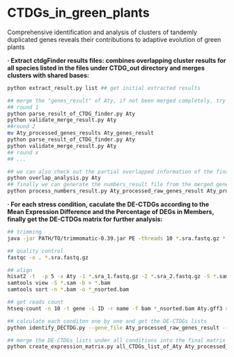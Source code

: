 # CTDGs_in_green_plants
Comprehensive identification and analysis of clusters of tandemly duplicated genes reveals their contributions to adaptive evolution of green plants


**· Extract ctdgFinder results files: combines overlapping cluster results for all species listed in the files under CTDG_out directory and merges clusters with shared bases:**
```bash
python extract_result.py list ## get initial extracted results

## merge the "genes_result" of Aty, if not been merged completely, try 2-3 times until no "should have been merged" info showing
## round 1
python parse_result_of_CTDG_finder.py Aty
python validate_merge_result.py Aty
##round 2
mv Aty_processed_genes_results Aty_genes_result
python parse_result_of_CTDG_finder.py Aty
python validate_merge_result.py Aty
## round x
## ...

## we can also check out the partial overlapped information of the final merged genes_result
python overlap_analysis.py Aty
## finally we can generate the numbers_result file from the merged genes_file
python process_numbers_result.py Aty_processed_raw_genes_result Aty_processed_raw_numbers_result

```
**· For each stress condition, caculate the DE-CTDGs according to the Mean Expression Difference and the Percentage of DEGs in Members, finally get the DE-CTDGs matrix for further analysis:**
```bash
## trimming
java -jar PATH/TO/trimmomatic-0.39.jar PE -threads 10 *.sra.fastq.gz *.sra.fastq.gz -baseout 1.clean_reads/* ILLUMINACLIP:PATH/TO/TruSeq3-PE.fa:2:30:10 LEADING:3 TRAILING:3 MINLEN:36

## quality control
fastqc -o . *.sra.fastq.gz

## align
hisat2 -t  -p 5 -x Aty -1 *.sra_1.fastq.gz -2 *.sra_2.fastq.gz -S *.sam
samtools view -S *.sam -b > *.bam
samtools sort -n *.bam -o *_nsorted.bam

## get reads count
htseq-count -n 10 -t gene -i ID -r name -f bam *_nsorted.bam Aty.gff3 > *.count

## calculate each conditon one by one and get the DE-CTDGs lists
python identify_DECTDG.py --gene_file Aty_processed_raw_genes_result --number_file Aty_processed_raw_numbers_result --counts_file cold_counts_matrix.tsv --anno_file cold_pasAnno.csv --output_file cold_DEG_clusters.txt

## merge the DE-CTDGs lists under all conditions into the final matrix
python create_expression_matrix.py all_CTDGs_list_of_Aty Aty_processed_raw_numbers_result expression_matrix.csv cold_DEG_clusters.txt drought_DEG_clusters.txt heat_DEG_clusters.txt light_DEG_clusters.txt salt_DEG_clusters.txt
```
